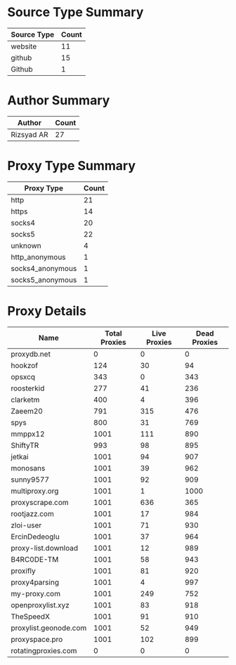 # Source Type Summary

| Source Type | Count |
|-------------|-------|
| website | 11 |
| github | 15 |
| Github | 1 |


# Author Summary

| Author | Count |
|--------|-------|
| Rizsyad AR | 27 |


# Proxy Type Summary

| Proxy Type | Count |
|------------|-------|
| http | 21 |
| https | 14 |
| socks4 | 20 |
| socks5 | 22 |
| unknown | 4 |
| http_anonymous | 1 |
| socks4_anonymous | 1 |
| socks5_anonymous | 1 |


# Proxy Details

| Name | Total Proxies | Live Proxies | Dead Proxies |
|------|---------------|--------------|---------------|
| proxydb.net | 0 | 0 | 0 |
| hookzof | 124 | 30 | 94 |
| opsxcq | 343 | 0 | 343 |
| roosterkid | 277 | 41 | 236 |
| clarketm | 400 | 4 | 396 |
| Zaeem20 | 791 | 315 | 476 |
| spys | 800 | 31 | 769 |
| mmppx12 | 1001 | 111 | 890 |
| ShiftyTR | 993 | 98 | 895 |
| jetkai | 1001 | 94 | 907 |
| monosans | 1001 | 39 | 962 |
| sunny9577 | 1001 | 92 | 909 |
| multiproxy.org | 1001 | 1 | 1000 |
| proxyscrape.com | 1001 | 636 | 365 |
| rootjazz.com | 1001 | 17 | 984 |
| zloi-user | 1001 | 71 | 930 |
| ErcinDedeoglu | 1001 | 37 | 964 |
| proxy-list.download | 1001 | 12 | 989 |
| B4RC0DE-TM | 1001 | 58 | 943 |
| proxifly | 1001 | 81 | 920 |
| proxy4parsing | 1001 | 4 | 997 |
| my-proxy.com | 1001 | 249 | 752 |
| openproxylist.xyz | 1001 | 83 | 918 |
| TheSpeedX | 1001 | 91 | 910 |
| proxylist.geonode.com | 1001 | 52 | 949 |
| proxyspace.pro | 1001 | 102 | 899 |
| rotatingproxies.com | 0 | 0 | 0 |
